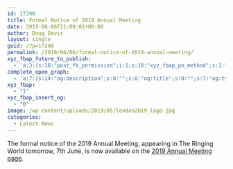 ```yaml
---
id: 17290
title: Formal Notice of 2019 Annual Meeting
date: 2019-06-06T21:00:01+00:00
author: Doug Davis
layout: single
guid: /?p=17290
permalink: /2019/06/06/formal-notice-of-2019-annual-meeting/
xyz_fbap_future_to_publish:
  - 'a:3:{s:18:"post_fb_permission";i:1;s:18:"xyz_fbap_po_method";s:1:"2";s:16:"xyz_fbap_message";s:62:"News item added to the CCCBR website: {POST_TITLE} {PERMALINK}";}'
complete_open_graph:
  - 'a:7:{s:14:"og:description";s:0:"";s:8:"og:title";s:0:"";s:7:"og:type";s:0:"";s:12:"twitter:card";s:7:"summary";s:15:"twitter:creator";s:0:"";s:19:"twitter:description";s:0:"";s:8:"og:image";s:0:"";}'
xyz_fbap:
  - "1"
xyz_fbap_insert_og:
  - "0"
image: /wp-content/uploads/2019/05/london2019_logo.jpg
categories:
  - Latest News
---
```

The formal notice of the 2019 Annual Meeting, appearing in The Ringing World tomorrow, 7th June, is now available on the [2019 Annual Meeting page](/about/annual-meetings/2019-meeting/).
